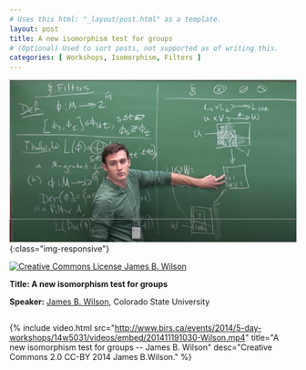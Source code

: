 ```yaml
---
# Uses this html: "_layout/post.html" as a template.
layout: post 
title: A new isomorphism test for groups
# (Optional) Used to sort posts, not supported as of writing this.
categories: [ Workshops, Isomorphism, Filters ]
---
```


![Tensors and Operators](/uploads/images/Wilson-BIRS-2014.png){:class="img-responsive"}

<a rel="license" href="http://creativecommons.org/licenses/by-nc-nd/4.0/" target="_blank">
<img alt="Creative Commons License" style="border-width:0" src="https://i.creativecommons.org/l/by-nc-nd/4.0/88x31.png" />
James B. Wilson</a>


<b>Title: A new isomorphism test for groups</b>

**Speaker:** <a href="https://www.math.colostate.edu/~jwilson/" target="_blank">James B. Wilson</a>, Colorado State University

<a href="http://www.birs.ca/events/2014/5-day-workshops/14w5031/videos/embed/201411191030-Wilson.mp4" target="_blank"></a>
---


 {% 
    include video.html
    src="http://www.birs.ca/events/2014/5-day-workshops/14w5031/videos/embed/201411191030-Wilson.mp4"
    title="A new isomorphism test for groups -- James B. Wilson"
    desc="Creative Commons 2.0 CC-BY 2014 James B.Wilson."
  %}

